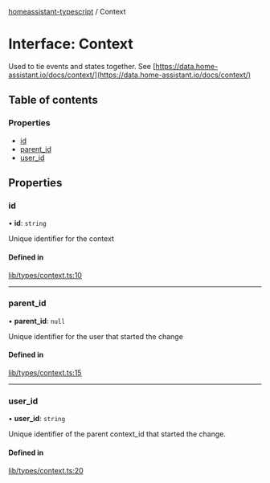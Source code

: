 [homeassistant-typescript](../README.md) / Context

# Interface: Context

Used to tie events and states together. See [https://data.home-assistant.io/docs/context/](https://data.home-assistant.io/docs/context/)

## Table of contents

### Properties

- [id](Context.md#id)
- [parent\_id](Context.md#parent_id)
- [user\_id](Context.md#user_id)

## Properties

### id

• **id**: `string`

Unique identifier for the context

#### Defined in

[lib/types/context.ts:10](https://github.com/benwainwright/hass-ts/blob/283d3f2/src/lib/types/context.ts#L10)

___

### parent\_id

• **parent\_id**: ``null``

Unique identifier for the user that started the change

#### Defined in

[lib/types/context.ts:15](https://github.com/benwainwright/hass-ts/blob/283d3f2/src/lib/types/context.ts#L15)

___

### user\_id

• **user\_id**: `string`

Unique identifier of the parent context_id that started the change.

#### Defined in

[lib/types/context.ts:20](https://github.com/benwainwright/hass-ts/blob/283d3f2/src/lib/types/context.ts#L20)

